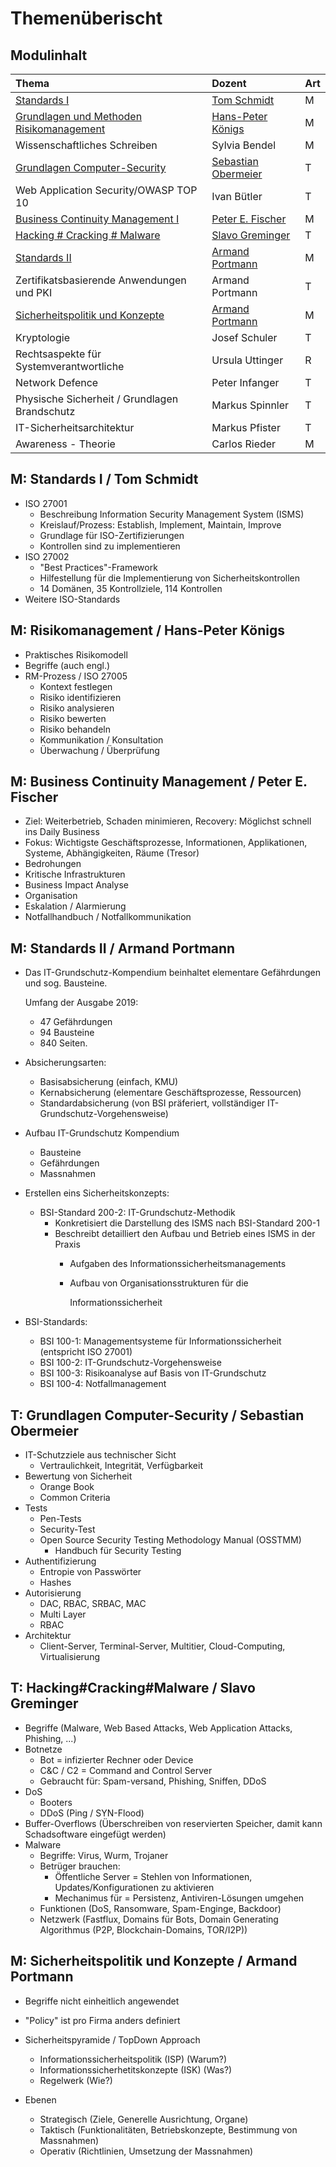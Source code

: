 # Themenüberischt

## Modulinhalt

| Thema | Dozent | Art |
| :--- | :--- | :--- |
| [Standards I](themenuebersicht.md#m-standards-i-tom-schmidt) | [Tom Schmidt](themenuebersicht.md#m-standards-i-tom-schmidt) | M |
| [Grundlagen und Methoden Risikomanagement](themenuebersicht.md#m-risikomanagement-hans-peter-koenigs) | [Hans-Peter Königs](themenuebersicht.md#m-risikomanagement-hans-peter-koenigs) | M |
| Wissenschaftliches Schreiben | Sylvia Bendel | M |
| [Grundlagen Computer-Security](themenuebersicht.md#t-grundlagen-computer-security) | [Sebastian Obermeier](themenuebersicht.md#t-grundlagen-computer-security) | T |
| Web Application Security/OWASP TOP 10 | Ivan Bütler | T |
| [Business Continuity Management I](themenuebersicht.md#m-business-continuity-management-peter-e-fischer) | [Peter E. Fischer](themenuebersicht.md#m-business-continuity-management-peter-e-fischer) | M |
| [Hacking \# Cracking \# Malware](themenuebersicht.md#t-hacking-cracking-malware) | [Slavo Greminger](themenuebersicht.md#t-hacking-cracking-malware) | T |
| [Standards II](themenuebersicht.md#m-standards-ii-armand-portmann) | [Armand Portmann](themenuebersicht.md#m-standards-ii-armand-portmann) | M |
| Zertifikatsbasierende Anwendungen und PKI | Armand Portmann | T |
| [Sicherheitspolitik und Konzepte](themenuebersicht.md#m-sicherheitspolitik-und-konzepte-armand-portmann) | [Armand Portmann](themenuebersicht.md#m-sicherheitspolitik-und-konzepte-armand-portmann) | M |
| Kryptologie | Josef Schuler | T |
| Rechtsaspekte für Systemverantwortliche | Ursula Uttinger | R |
| Network Defence | Peter Infanger | T |
| Physische Sicherheit / Grundlagen Brandschutz | Markus Spinnler | T |
| IT-Sicherheitsarchitektur | Markus Pfister | T |
| Awareness - Theorie | Carlos Rieder | M |

## M: Standards I / Tom Schmidt

* ISO 27001
  * Beschreibung Information Security Management System \(ISMS\)
  * Kreislauf/Prozess: Establish, Implement, Maintain, Improve
  * Grundlage für ISO-Zertifizierungen
  * Kontrollen sind zu implementieren
* ISO 27002 
  * "Best Practices"-Framework
  * Hilfestellung für die Implementierung von Sicherheitskontrollen
  * 14 Domänen, 35 Kontrollziele, 114 Kontrollen
* Weitere ISO-Standards

## M: Risikomanagement / Hans-Peter Königs

* Praktisches Risikomodell
* Begriffe \(auch engl.\)
* RM-Prozess / ISO 27005
  * Kontext festlegen
  * Risiko identifizieren
  * Risiko analysieren
  * Risiko bewerten
  * Risiko behandeln
  * Kommunikation / Konsultation
  * Überwachung / Überprüfung

## M: Business Continuity Management / Peter E. Fischer

* Ziel: Weiterbetrieb, Schaden minimieren, Recovery: Möglichst schnell ins Daily Business
* Fokus: Wichtigste Geschäftsprozesse, Informationen, Applikationen, Systeme, Abhängigkeiten, Räume \(Tresor\)
* Bedrohungen
* Kritische Infrastrukturen
* Business Impact Analyse
* Organisation
* Eskalation / Alarmierung
* Notfallhandbuch / Notfallkommunikation

## M: Standards II / Armand Portmann

* Das IT-Grundschutz-Kompendium beinhaltet elementare Gefährdungen und sog. Bausteine.

  Umfang der Ausgabe 2019: 

  * 47 Gefährdungen 
  * 94 Bausteine
  * 840 Seiten.

* Absicherungsarten: 
  * Basisabsicherung \(einfach, KMU\)
  * Kernabsicherung \(elementare Geschäftsprozesse, Ressourcen\)
  * Standardabsicherung \(von BSI präferiert, vollständiger IT-Grundschutz-Vorgehensweise\)
* Aufbau IT-Grundschutz Kompendium
  * Bausteine
  * Gefährdungen
  * Massnahmen
* Erstellen eins Sicherheitskonzepts:
  * BSI-Standard 200-2: IT-Grundschutz-Methodik
    * Konkretisiert die Darstellung des ISMS nach BSI-Standard 200-1
    * Beschreibt detailliert den Aufbau und Betrieb eines ISMS in der Praxis
      * Aufgaben des Informationssicherheitsmanagements
      * Aufbau von Organisationsstrukturen für die

        Informationssicherheit
* BSI-Standards:
  * BSI 100-1: Managementsysteme für Informationssicherheit  \(entspricht ISO 27001\)
  * BSI 100-2: IT-Grundschutz-Vorgehensweise
  * BSI 100-3: Risikoanalyse auf Basis von IT-Grundschutz
  * BSI 100-4: Notfallmanagement



## T: Grundlagen Computer-Security / Sebastian Obermeier

* IT-Schutzziele aus technischer Sicht
  * Vertraulichkeit, Integrität, Verfügbarkeit
* Bewertung von Sicherheit
  * Orange Book
  * Common Criteria
* Tests
  * Pen-Tests
  * Security-Test
  * Open Source Security Testing Methodology Manual \(OSSTMM\)
    * Handbuch für Security Testing
* Authentifizierung
  * Entropie von Passwörter
  * Hashes
* Autorisierung
  * DAC, RBAC, SRBAC, MAC
  * Multi Layer
  * RBAC
* Architektur
  * Client-Server, Terminal-Server, Multitier, Cloud-Computing, Virtualisierung

## T:  Hacking\#Cracking\#Malware / Slavo Greminger

* Begriffe \(Malware, Web Based Attacks, Web Application Attacks, Phishing, ...\)
* Botnetze
  * Bot = infizierter Rechner oder Device
  * C&C / C2 = Command and Control Server
  * Gebraucht für: Spam-versand, Phishing, Sniffen, DDoS
* DoS
  * Booters
  * DDoS \(Ping / SYN-Flood\)
* Buffer-Overflows \(Überschreiben von reservierten Speicher, damit kann Schadsoftware eingefügt werden\)
* Malware
  * Begriffe: Virus, Wurm, Trojaner
  * Betrüger brauchen: 
    * Öffentliche Server  = Stehlen von Informationen, Updates/Konfigurationen zu aktivieren
    * Mechanimus für = Persistenz, Antiviren-Lösungen umgehen
  * Funktionen \(DoS, Ransomware, Spam-Enginge, Backdoor\)
  * Netzwerk \(Fastflux, Domains für Bots, Domain Generating Algorithmus \(P2P, Blockchain-Domains, TOR/I2P\)\)

## M: Sicherheitspolitik und Konzepte / Armand Portmann

*  Begriffe nicht einheitlich angewendet
* "Policy" ist pro Firma anders definiert
* Sicherheitspyramide / TopDown Approach
  * Informationssicherheitspolitik \(ISP\)  \(Warum?\)
  * Informationssicherhetitskonzepte \(ISK\) \(Was?\)
  * Regelwerk \(Wie?\)
* Ebenen

  * Strategisch \(Ziele, Generelle Ausrichtung, Organe\)
  * Taktisch \(Funktionalitäten, Betriebskonzepte, Bestimmung von Massnahmen\)
  * Operativ \(Richtlinien, Umsetzung der Massnahmen\)





